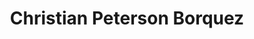 ---
# Display name
title: Christian Peterson Borquez
weight: 40

# Username (this should match the folder name)
authors:
- peterson-borquez

# Is this the primary user of the site?
superuser: false

# # Role/position
# role: 

# Organizations/Affiliations
organizations:
- name: Center for Astrophysics and Gravitation (CENTRA)
  url: https://centra.tecnico.ulisboa.pt/
- name: University of Lisbon
  url: https://tecnico.ulisboa.pt/en/

# Social/Academic Networking
# For available icons, see: https://sourcethemes.com/academic/docs/page-builder/#icons
#   For an email link, use "fas" icon pack, "envelope" icon, and a link in the
#   form "mailto:your-email@example.com" or "#contact" for contact widget.
social:
- icon: globe
  icon_pack: fas
  link: https://centra.tecnico.ulisboa.pt/team/?id=6642
- icon: envelope
  icon_pack: fas
  link: 'mailto:christian.peterson@tecnico.ulisboa.pt'
# - icon: google-scholar
#   icon_pack: ai
#   link: https://scholar.google.com/citations?user=iZbLXwEAAAAJ&hl=en
# - icon: inspire
#   icon_pack: ai
#   link: https://inspirehep.net/authors/2027737
- icon: orcid
  icon_pack: fab
  link: https://orcid.org/0000-0003-4842-1368
# - icon: github
#   icon_pack: fab
#   link: https://github.com/bleather
# - icon: twitter
#   icon_pack: fab
#   link: https://twitter.com/ben_leather
# Link to a PDF of your resume/CV from the About widget.
# To enable, copy your resume/CV to `static/files/cv.pdf` and uncomment the lines below.
# - icon: cv
#   icon_pack: ai
#   link: files/cv.pdf

# Enter email to display Gravatar (if Gravatar enabled in Config)
# email: "benleather.leather@gmail.com"

# Highlight the author in author lists? (true/false)
highlight_name: true

# Organizational groups that you belong to (for People widget)
#   Set this to `[]` or comment out if you are not using People widget.
user_groups:
- Researchers
---